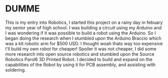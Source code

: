 # DUMME
This is my entry into Robotics, I started this project on a rainy day in febuary my senior year of high school. I was building a circuit using my Arduino and I was wondering if
it was possible to build a robot using the Arduino. So I began doing the research when I stumbled upon the Arduino Braccio which was a kit robotic arm for $500 USD. I thought woah
thats way too expensive I'll build my own robot for cheaper! Spoiler it was not cheaper, I did some more research into open source robotics and stumbled upon the Source Robotics
Parol6 3D Printed Robot. I decided to build and expand on the capabilities of the Robot by using it for PCB assembly, and assisting with soldering.

